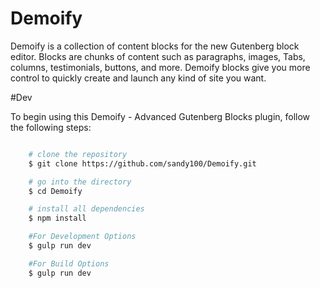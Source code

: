 # Demoify
Demoify is a collection of content blocks for the new Gutenberg block editor. Blocks are chunks of content such as paragraphs, images, Tabs, columns, testimonials, buttons, and more. Demoify blocks give you more control to quickly create and launch any kind of site you want.

#Dev

To begin using this Demoify - Advanced Gutenberg Blocks plugin, follow the following steps:

```sh

    # clone the repository
    $ git clone https://github.com/sandy100/Demoify.git

    # go into the directory
    $ cd Demoify

    # install all dependencies
    $ npm install

    #For Development Options
    $ gulp run dev

	#For Build Options
	$ gulp run dev

```
